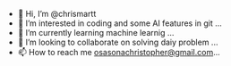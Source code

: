 - 👋 Hi, I’m @chrismartt
- 👀 I’m interested in coding and some AI features in git ...
- 🌱 I’m currently learning machine learnig ...
- 💞️ I’m looking to collaborate on solving daiy problem ...
- 📫 How to reach me osasonachristopher@gmail.com...

<!---
chrismartt/chrismartt is a ✨ special ✨ repository because its `README.md` (this file) appears on your GitHub profile.
You can click the Preview link to take a look at your changes.
--->
